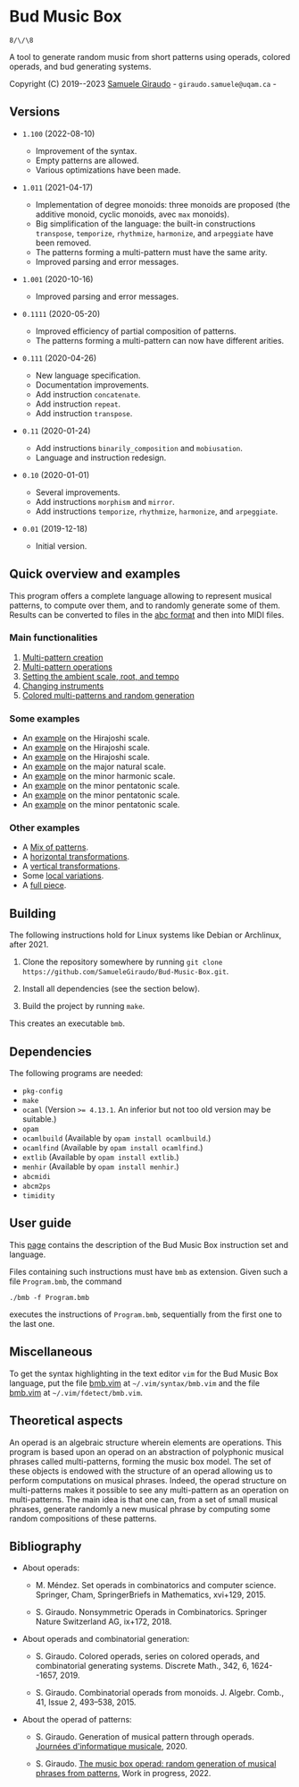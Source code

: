 # Bud Music Box
`8/\/\8`

A tool to generate random music from short patterns using operads, colored operads, and bud
generating systems.

Copyright (C) 2019--2023 [Samuele Giraudo](https://igm.univ-mlv.fr/~giraudo/) -
`giraudo.samuele@uqam.ca` -


## Versions
+ `1.100` (2022-08-10)
    + Improvement of the syntax.
    + Empty patterns are allowed.
    + Various optimizations have been made.

+ `1.011` (2021-04-17)
    + Implementation of degree monoids: three monoids are proposed (the additive monoid,
      cyclic monoids, avec `max` monoids).
    + Big simplification of the language: the built-in constructions `transpose`,
      `temporize`, `rhythmize`, `harmonize`, and `arpeggiate` have been removed.
    + The patterns forming a multi-pattern must have the same arity.
    + Improved parsing and error messages.

+ `1.001` (2020-10-16)
    + Improved parsing and error messages.

+ `0.1111` (2020-05-20)
    + Improved efficiency of partial composition of patterns.
    + The patterns forming a multi-pattern can now have different arities.

+ `0.111` (2020-04-26)
    + New language specification.
    + Documentation improvements.
    + Add instruction `concatenate`.
    + Add instruction `repeat`.
    + Add instruction `transpose`.

+ `0.11` (2020-01-24)
    + Add instructions `binarily_composition` and `mobiusation`.
    + Language and instruction redesign.

+ `0.10` (2020-01-01)
    + Several improvements.
    + Add instructions `morphism` and `mirror`.
    + Add instructions `temporize`, `rhythmize`, `harmonize`, and `arpeggiate`.

+ `0.01` (2019-12-18)
    + Initial version.


## Quick overview and examples
This program offers a complete language allowing to represent musical patterns, to compute
over them, and to randomly generate some of them. Results can be converted to files in the
[abc format](http://abcnotation.com) and then into MIDI files.


### Main functionalities
1. [Multi-pattern creation](Examples/MultiPatternCreation.bmb)
1. [Multi-pattern operations](Examples/MultiPatternOperations.bmb)
1. [Setting the ambient scale, root, and tempo](Examples/ScaleRootTempo.bmb)
1. [Changing instruments](Examples/Sounds.bmb)
1. [Colored multi-patterns and random generation](Examples/Generation.bmb)


### Some examples
+ An [example](Examples/CompleteHir1.bmb) on the Hirajoshi scale.
+ An [example](Examples/CompleteHir2.bmb) on the Hirajoshi scale.
+ An [example](Examples/CompleteHir3.bmb) on the Hirajoshi scale.
+ An [example](Examples/CompleteMaj1.bmb) on the major natural scale.
+ An [example](Examples/CompleteHar1.bmb) on the minor harmonic scale.
+ An [example](Examples/CompletePen1.bmb) on the minor pentatonic scale.
+ An [example](Examples/CompletePen2.bmb) on the minor pentatonic scale.
+ An [example](Examples/CompletePen3.bmb) on the minor pentatonic scale.


### Other examples
+ A [Mix of patterns](Examples/Mix.bmb).
+ A [horizontal transformations](Examples/Horizontal.bmb).
+ A [vertical transformations](Examples/Vertical.bmb).
+ Some [local variations](Examples/Variation.bmb).
+ A [full piece](Examples/Composition.bmb).


## Building
The following instructions hold for Linux systems like Debian or Archlinux, after 2021.

1. Clone the repository somewhere by running
`git clone https://github.com/SamueleGiraudo/Bud-Music-Box.git`.

2. Install all dependencies (see the section below).

3. Build the project by running `make`.

This creates an executable `bmb`.


## Dependencies
The following programs are needed:

+ `pkg-config`
+ `make`
+ `ocaml` (Version `>= 4.13.1`. An inferior but not too old version may be suitable.)
+ `opam`
+ `ocamlbuild` (Available by `opam install ocamlbuild`.)
+ `ocamlfind` (Available by `opam install ocamlfind`.)
+ `extlib` (Available by `opam install extlib`.)
+ `menhir` (Available by `opam install menhir`.)
+ `abcmidi`
+ `abcm2ps`
+ `timidity`


## User guide
This [page](Help.md) contains the description of the Bud Music Box instruction set and
language.

Files containing such instructions must have `bmb` as extension. Given such a file
`Program.bmb`, the command

`./bmb -f Program.bmb`

executes the instructions of `Program.bmb`, sequentially from the first one to the last one.


## Miscellaneous
To get the syntax highlighting in the text editor `vim` for the Bud Music Box language, put
the file [bmb.vim](Vim/syntax/bmb.vim) at `~/.vim/syntax/bmb.vim` and the file
[bmb.vim](Vim/ftdetect/bmb.vim) at `~/.vim/fdetect/bmb.vim`.


## Theoretical aspects
An operad is an algebraic structure wherein elements are operations. This program is based
upon an operad on an abstraction of polyphonic musical phrases called multi-patterns,
forming the music box model. The set of these objects is endowed with the structure of an
operad allowing us to perform computations on musical phrases. Indeed, the operad structure
on multi-patterns makes it possible to see any multi-pattern as an operation on
multi-patterns. The main idea is that one can, from a set of small musical phrases, generate
randomly a new musical phrase by computing some random compositions of these patterns.


## Bibliography

+ About operads:
    + M. Méndez.
      Set operads in combinatorics and computer science.
      Springer, Cham, SpringerBriefs in Mathematics, xvi+129, 2015.

    + S. Giraudo.
      Nonsymmetric Operads in Combinatorics.
      Springer Nature Switzerland AG, ix+172, 2018.

+ About operads and combinatorial generation:
    + S. Giraudo.
      Colored operads, series on colored operads, and combinatorial generating systems.
      Discrete Math., 342, 6, 1624--1657, 2019.

    + S. Giraudo.
      Combinatorial operads from monoids.
      J. Algebr. Comb., 41, Issue 2, 493–538, 2015.

+ About the operad of patterns:
    + S. Giraudo.
      Generation of musical pattern through operads.
      [Journées d'informatique musicale](https://jim2020.sciencesconf.org/), 2020.

    + S. Giraudo.
      [The music box operad: random generation of musical phrases from patterns](
        https://arxiv.org/abs/2104.13040),
      Work in progress, 2022.

